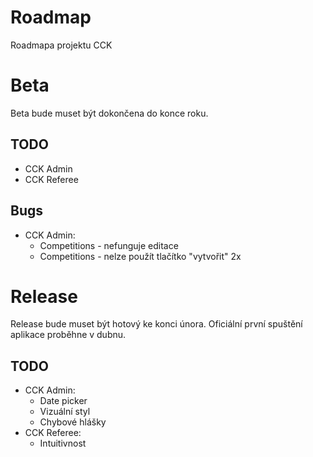 # Roadmap

Roadmapa projektu CCK

# Beta

Beta bude muset být dokončena do konce roku.

## TODO

- CCK Admin
- CCK Referee

## Bugs

- CCK Admin:
  - Competitions - nefunguje editace
  - Competitions - nelze použít tlačítko "vytvořit" 2x

# Release

Release bude muset být hotový ke konci února. Oficiální první spuštění aplikace proběhne v dubnu.

## TODO

- CCK Admin:
  - Date picker
  - Vizuální styl
  - Chybové hlášky
- CCK Referee:
  - Intuitivnost
